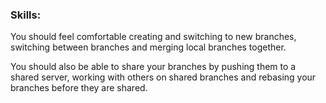 ### Skills:

You should feel comfortable creating and switching to new branches, switching between branches and merging local branches together.

You should also be able to share your branches by pushing them to a shared server, working with others on shared branches and rebasing your branches before they are shared. 